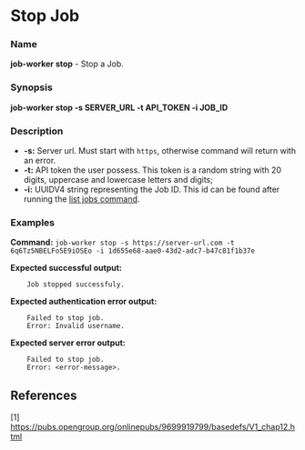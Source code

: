 # Stop Job

### Name

<strong>job-worker stop</strong> - Stop a Job.

### Synopsis

<strong>job-worker stop -s SERVER_URL -t API_TOKEN -i JOB_ID</strong>

### Description

* <strong>-s:</strong> Server url. Must start with `https`, otherwise command will return with an error.
* <strong>-t:</strong> API token the user possess. This token is a random string with 20 digits, uppercase and lowercase letters and digits;
* <strong>-i:</strong> UUIDV4 string representing the Job ID. This id can be found after running the [list jobs command](list-jobs.md).

### Examples

<strong>Command:</strong> `job-worker stop -s https://server-url.com -t 6q6Tz5NBELFo5E9iOSEo -i 1d655e68-aae0-43d2-adc7-b47c81f1b37e`

<strong>Expected successful output:</strong>
```
    Job stopped successfuly.
```

<strong>Expected authentication error output:</strong>
```
    Failed to stop job.
    Error: Invalid username.
```

<strong>Expected server error output:</strong>
```
    Failed to stop job.
    Error: <error-message>.
```

## References

[1] https://pubs.opengroup.org/onlinepubs/9699919799/basedefs/V1_chap12.html